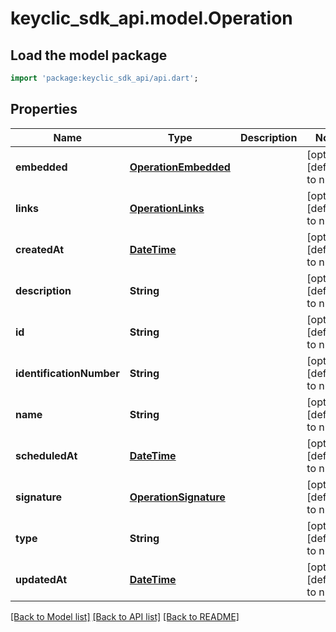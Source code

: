 # keyclic_sdk_api.model.Operation

## Load the model package
```dart
import 'package:keyclic_sdk_api/api.dart';
```

## Properties
Name | Type | Description | Notes
------------ | ------------- | ------------- | -------------
**embedded** | [**OperationEmbedded**](OperationEmbedded.md) |  | [optional] [default to null]
**links** | [**OperationLinks**](OperationLinks.md) |  | [optional] [default to null]
**createdAt** | [**DateTime**](DateTime.md) |  | [optional] [default to null]
**description** | **String** |  | [optional] [default to null]
**id** | **String** |  | [optional] [default to null]
**identificationNumber** | **String** |  | [optional] [default to null]
**name** | **String** |  | [optional] [default to null]
**scheduledAt** | [**DateTime**](DateTime.md) |  | [optional] [default to null]
**signature** | [**OperationSignature**](OperationSignature.md) |  | [optional] [default to null]
**type** | **String** |  | [optional] [default to null]
**updatedAt** | [**DateTime**](DateTime.md) |  | [optional] [default to null]

[[Back to Model list]](../README.md#documentation-for-models) [[Back to API list]](../README.md#documentation-for-api-endpoints) [[Back to README]](../README.md)



